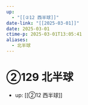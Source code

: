 ```yaml
---
up:
  - "[[②12 西半球]]"
date-link: "[[2025-03-01]]"
date: 2025-03-01
ctime-p: 2025-03-01T13:05:41
aliases:
  - 北半球
---
```


# ②129 北半球

- up: [[②12 西半球]]
